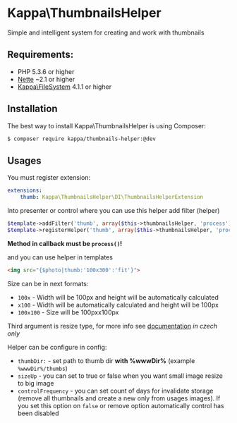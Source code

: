 # Kappa\ThumbnailsHelper

Simple and intelligent system for creating and work with thumbnails

## Requirements:

* PHP 5.3.6 or higher
* [Nette](https://github.com/nette/nette) ~2.1 or higher
* [Kappa\FileSystem](https://github.com/Kappa-org/FileSystem) 4.1.1 or higher

## Installation

The best way to install Kappa\ThumbnailsHelper is using Composer:
```bash
$ composer require kappa/thumbnails-helper:@dev
```

## Usages

You must register extension:
```yaml
extensions:
	thumb: Kappa\ThumbnailsHelper\DI\ThumbnailsHelperExtension
```

Into presenter or control where you can use this helper add filter (helper)
```php
$template->addFilter('thumb', array($this->thumbnailsHelper, 'process')) // for Nette 2.2
$template->registerHelper('thumb', array($this->thumbnailsHelper, 'process')) // for Nette 2.1
```
**Method in callback must be ```process()```!**

and you can use helper in templates
```html
<img src="{$photo|thumb:'100x300':'fit'}">
```
Size can be in next formats:
* ```100x``` - Width will be 100px and height will be automatically calculated
* ```x100``` - Width will be automatically calculated and height will be 100px
* ```100x100``` - Size will be 100pxx100px

Third argument is resize type, for more info see [documentation](http://doc.nette.org/cs/2.1/images#toc-zmena-velikosti)
 *in czech only*


Helper can be configure in config:
* ```thumbDir:``` - set path to thumb dir **with %wwwDir%** (example ```%wwwDir%/thumbs```)
* ```sizeUp``` - you can set to true or false when you want small image resize to big image
* ```controlFrequency``` - you can set count of days for invalidate storage (remove all thumbnails and create a new only
from usages images). If you set this option on ```false``` or remove option automatically control has been disabled
